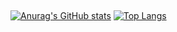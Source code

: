 [‎ ](https://github-readme-tech-stack.vercel.app/api/cards?title=%E2%80%8E%20&align=center&lineCount=1&theme=catppuccin_macchiato&gap=6&bg=%2324273a&badge=%231e2030&border=%236e738d&titleColor=%238bd5ca&line1=javascript,javascript,F0DB4F;typescript,typescript,007acc;go,golang,00ADD8;svelte,svelte,EB5027;)
  
  
  
[![Anurag's GitHub stats](https://github-readme-stats.vercel.app/api?username=nekoify&bg_color=24273a&text_color=cad3f5&icon_color=c6a0f6&title_color=8bd5ca&show_icons=true&include_all_commits=true&show_icons=true)](https://github.com/anuraghazra/github-readme-stats)
[![Top Langs](https://github-readme-stats.vercel.app/api/top-langs/?username=nekoify&layout=compact&bg_color=24273a&text_color=cad3f5&icon_color=c6a0f6&title_color=8bd5ca)](https://github.com/anuraghazra/github-readme-stats)
